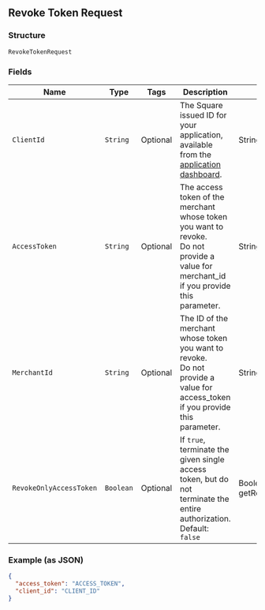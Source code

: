 ## Revoke Token Request

### Structure

`RevokeTokenRequest`

### Fields

| Name | Type | Tags | Description | Getter |
|  --- | --- | --- | --- | --- |
| `ClientId` | `String` | Optional | The Square issued ID for your application, available from the<br>[application dashboard](https://connect.squareup.com/apps). | String getClientId() |
| `AccessToken` | `String` | Optional | The access token of the merchant whose token you want to revoke.<br>Do not provide a value for merchant_id if you provide this parameter. | String getAccessToken() |
| `MerchantId` | `String` | Optional | The ID of the merchant whose token you want to revoke.<br>Do not provide a value for access_token if you provide this parameter. | String getMerchantId() |
| `RevokeOnlyAccessToken` | `Boolean` | Optional | If `true`, terminate the given single access token, but do not<br>terminate the entire authorization.<br>Default: `false` | Boolean getRevokeOnlyAccessToken() |

### Example (as JSON)

```json
{
  "access_token": "ACCESS_TOKEN",
  "client_id": "CLIENT_ID"
}
```

